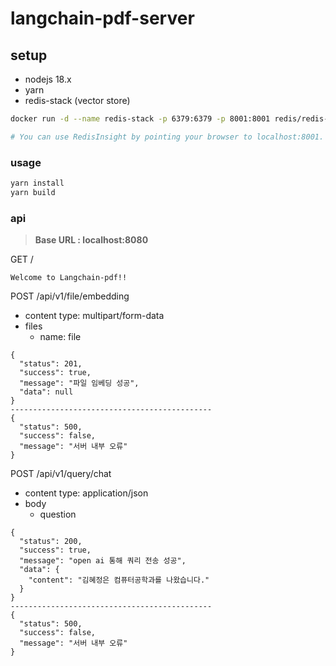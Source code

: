 # langchain-pdf-server

## setup

- nodejs 18.x
- yarn
- redis-stack (vector store)

```bash
docker run -d --name redis-stack -p 6379:6379 -p 8001:8001 redis/redis-stack:latest

# You can use RedisInsight by pointing your browser to localhost:8001.
```

### usage

```bash
yarn install
yarn build
```

### api

> **Base URL : localhost:8080**

GET /

```
Welcome to Langchain-pdf!!
```

POST /api/v1/file/embedding

- content type: multipart/form-data
- files
  - name: file

```
{
  "status": 201,
  "success": true,
  "message": "파일 임베딩 성공",
  "data": null
}
---------------------------------------------
{
  "status": 500,
  "success": false,
  "message": "서버 내부 오류"
}
```

POST /api/v1/query/chat

- content type: application/json
- body
  - question

```
{
  "status": 200,
  "success": true,
  "message": "open ai 통해 쿼리 전송 성공",
  "data": {
    "content": "김혜정은 컴퓨터공학과를 나왔습니다."
  }
}
---------------------------------------------
{
  "status": 500,
  "success": false,
  "message": "서버 내부 오류"
}
```
